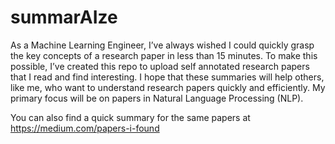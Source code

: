 # summarAIze

As a Machine Learning Engineer, I’ve always wished I could quickly grasp the key concepts of a research paper in less than 15 minutes. To make this possible, I’ve created this repo to upload self annotated research papers that I read and find interesting. I hope that these summaries will help others, like me, who want to understand research papers quickly and efficiently. My primary focus will be on papers in Natural Language Processing (NLP).

You can also find a quick summary for the same papers at https://medium.com/papers-i-found
